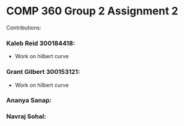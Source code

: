 # COMP 360 Group 2 Assignment 2
Contributions:

### Kaleb Reid 300184418:
* Work on hilbert curve

### Grant Gilbert 300153121:
* Work on hilbert curve

### Ananya Sanap:

### Navraj Sohal:
